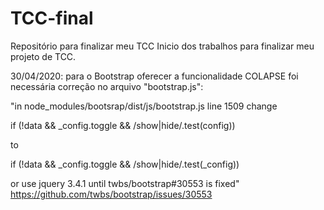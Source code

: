 # TCC-final
Repositório para finalizar meu TCC
Inicio dos trabalhos para finalizar meu projeto de TCC.

30/04/2020: para o Bootstrap oferecer a funcionalidade COLAPSE foi necessária correção
no arquivo "bootstrap.js":

"in node_modules/bootsrap/dist/js/bootstrap.js line 1509 change

if (!data && _config.toggle && /show|hide/.test(config))

to

if (!data && _config.toggle && /show|hide/.test(_config))

or use jquery 3.4.1 until twbs/bootstrap#30553 is fixed"
https://github.com/twbs/bootstrap/issues/30553